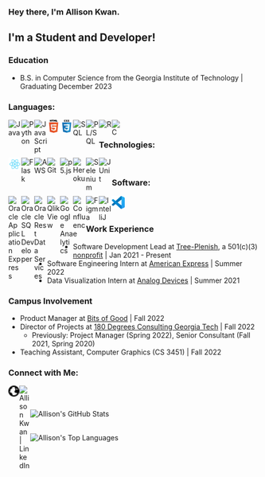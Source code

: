 ### Hey there, I'm Allison Kwan.

## I'm a Student and Developer!
### Education
- B.S. in Computer Science from the Georgia Institute of Technology | Graduating December 2023

### Languages:
<img align="left" alt="Java" width="26px" src="https://raw.githubusercontent.com/jmnote/z-icons/master/svg/java.svg" />
<img align="left" alt="Python" width="26px" src="https://raw.githubusercontent.com/jmnote/z-icons/master/svg/python.svg" />
<img align="left" alt="JavaScript" width="26px" src="https://raw.githubusercontent.com/jmnote/z-icons/master/svg/javascript.svg" />
<img align="left" alt="HTML" width="26px" src="https://raw.githubusercontent.com/github/explore/80688e429a7d4ef2fca1e82350fe8e3517d3494d/topics/html/html.png" />
<img align="left" alt="CSS" width="26px" src="https://raw.githubusercontent.com/github/explore/80688e429a7d4ef2fca1e82350fe8e3517d3494d/topics/css/css.png" />
<img align="left" alt="SQL" width="26px" src="https://www.svgrepo.com/show/117653/sql-file-format.svg" />
<img align="left" alt="PL/SQL" width="26px" src="https://store.dimensigon.com/wp-content/uploads/2019/03/pl-sql.png" />
<img align="left" alt="R" width="26px" src="https://upload.wikimedia.org/wikipedia/commons/thumb/1/1b/R_logo.svg/2560px-R_logo.svg.png" />
<img align="left" alt="C" width="26px" src="https://seeklogo.com/images/O/objective-c-logo-81746870EF-seeklogo.com.png" />

<br />

### Technologies:
<img align="left" alt="React" width="26px" src="https://raw.githubusercontent.com/github/explore/80688e429a7d4ef2fca1e82350fe8e3517d3494d/topics/react/react.png" />
<img align="left" alt="Flask" width="26px" src="https://seeklogo.com/images/F/flask-logo-44C507ABB7-seeklogo.com.png" />
<img align="left" alt="AWS" width="26px" src="https://upload.wikimedia.org/wikipedia/commons/9/93/Amazon_Web_Services_Logo.svg" />
<img align="left" alt="Git" width="26px" src="https://raw.githubusercontent.com/jmnote/z-icons/master/svg/git.svg" />
<img align="left" alt="p5.js" width="26px" src="http://blindedcyclops.neocities.org/p5js-icons/p5-sq-reverse-filled.png" />
<img align="left" alt="Heroku" width="26px" src="https://seeklogo.com/images/H/heroku-logo-B774A78667-seeklogo.com.png" />
<img align="left" alt="Selenium" width="26px" src="https://seeklogo.com/images/S/selenium-logo-A1B53CEFB0-seeklogo.com.png" />
<img align="left" alt="JUnit" width="26px" src="https://asset.brandfetch.io/idD7RfhCFS/id3KSPzOxb.png" />
<br />

### Software:
<img align="left" alt="Oracle Application Express" width="26px" src="http://2.bp.blogspot.com/-FWvIBqe6Gn4/Vo4ekGlbtkI/AAAAAAAACAQ/YcHCYFFl-j8/s1600/x.png" />
<img align="left" alt="Oracle SQL Developer" width="26px" src="https://image.pngaaa.com/782/3335782-middle.png" />
<img align="left" alt="Oracle Rest Data Services" width="26px" src="https://rebeccalieb.com/sites/default/files/clients/oracle-logo.jpg" />
<img align="left" alt="QlikView" width="26px" src="https://cdn.technologyadvice.com/wp-content/uploads/2014/02/qvlogo.png" />
<img align="left" alt="Google Analytics" width="26px" src="https://iconape.com/wp-content/png_logo_vector/google-analytics-logo.png" />
<img align="left" alt="Confluence" width="26px" src="https://seeklogo.com/images/C/confluence-logo-D9B07137C2-seeklogo.com.png" />
<img align="left" alt="Figma" width="26px" src="https://upload.wikimedia.org/wikipedia/commons/3/33/Figma-logo.svg" />
<img align="left" alt="IntelliJ" width="26px" src="https://upload.wikimedia.org/wikipedia/commons/9/9c/IntelliJ_IDEA_Icon.svg" />
<img align="left" alt="Visual Studio Code" width="26px" src="https://raw.githubusercontent.com/github/explore/80688e429a7d4ef2fca1e82350fe8e3517d3494d/topics/visual-studio-code/visual-studio-code.png" />
<br/><br/>

### Work Experience
- Software Development Lead at [Tree-Plenish][tpgithub], a 501(c)(3) [nonprofit][tpwebsite] | Jan 2021 - Present
- Software Engineering Intern at [American Express][amexwebsite] | Summer 2022
- Data Visualization Intern at [Analog Devices][adiwebsite] | Summer 2021

### Campus Involvement
- Product Manager at [Bits of Good][bogwebsite] | Fall 2022
- Director of Projects at [180 Degrees Consulting Georgia Tech][180dcwebsite] | Fall 2022
  - Previously: Project Manager (Spring 2022), Senior Consultant (Fall 2021, Spring 2020)
- Teaching Assistant, Computer Graphics (CS 3451) | Fall 2022

### Connect with Me:
[<img align="left" alt="allisonkwan.netlify.app" width="22px" src="https://raw.githubusercontent.com/iconic/open-iconic/master/svg/globe.svg" />][portfolio]
[<img align="left" alt="Allison Kwan | LinkedIn" width="22px" src="https://cdn.jsdelivr.net/npm/simple-icons@v3/icons/linkedin.svg" />][linkedin]

<br/><br/>

<img align="left" alt="Allison's GitHub Stats" src="https://github-readme-stats.vercel.app/api?username=allisonkwan&count_private=true&hide=stars,issues,prs&show_icons=true&theme=prussian">

<br/><br/>

<img align="left" alt="Allison's Top Languages" src="https://github-readme-stats.vercel.app/api/top-langs/?username=allisonkwan&layout=compact&langs_count=6">

<br/><br/>

[tpwebsite]: https://www.tree-plenish.org/
[tpgithub]: https://github.com/tree-plenish
[adiwebsite]: https://www.analog.com/en/index.html#
[amexwebsite]: https://www.americanexpress.com/
[bogwebsite]: https://bitsofgood.org/
[180dcwebsite]: https://www.gt180dc.com/
[portfolio]: https://allisonkwan.netlify.app/
[linkedin]: https://www.linkedin.com/in/allisonkwan23/
